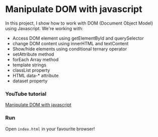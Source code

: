 # Manipulate DOM with javascript

In this project, I show how to work with DOM (Document Object Model) using Javascript. We're working with:

- Access DOM element using getElementById and querySelector
- change DOM content using innerHTML and textContent
- Show/hide elements using conditional ternary operator
- setAttribute method
- forEach Array method
- template strings
- classList property
- HTML data-\* attribute
- dataset property

### YouTube tutorial

[Manipulate DOM with javascript]()

### Run

Open `index.html` in your favourite browser!
